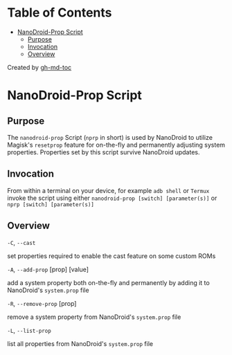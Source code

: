 Table of Contents
=================

* [NanoDroid-Prop Script](#nanodroid-prop-script)
    * [Purpose](#purpose)
    * [Invocation](#invocation)
    * [Overview](#overview)

Created by [gh-md-toc](https://github.com/ekalinin/github-markdown-toc)

# NanoDroid-Prop Script

## Purpose

The `nanodroid-prop` Script (`nprp` in short) is used by NanoDroid to utilize Magisk's `resetprop` feature for on-the-fly and permanently adjusting system properties. Properties set by this script survive NanoDroid updates.

## Invocation

From within a terminal on your device, for example `adb shell` or `Termux` invoke the script using either `nanodroid-prop [switch] [parameter(s)]` or `nprp [switch] [parameter(s)]`

## Overview

`-C`, `--cast`

set properties required to enable the cast feature on some custom ROMs

`-A`, `--add-prop` [prop] [value]

add a system property both on-the-fly and permanently by adding it to NanoDroid's `system.prop` file

`-R`, `--remove-prop` [prop]

remove a system property from NanoDroid's `system.prop` file

`-L`, `--list-prop`

list all properties from NanoDroid's `system.prop` file
